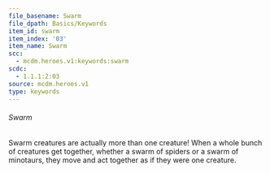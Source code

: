 ```yaml
---
file_basename: Swarm
file_dpath: Basics/Keywords
item_id: swarm
item_index: '03'
item_name: Swarm
scc:
  - mcdm.heroes.v1:keywords:swarm
scdc:
  - 1.1.1:2:03
source: mcdm.heroes.v1
type: keywords
---
```


###### Swarm

Swarm creatures are actually more than one creature! When a whole bunch of creatures get together, whether a swarm of spiders or a swarm of minotaurs, they move and act together as if they were one creature.

